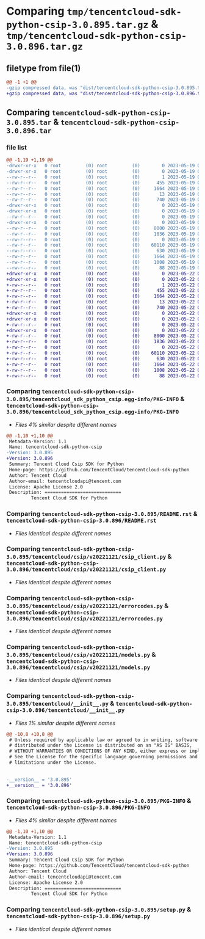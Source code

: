 # Comparing `tmp/tencentcloud-sdk-python-csip-3.0.895.tar.gz` & `tmp/tencentcloud-sdk-python-csip-3.0.896.tar.gz`

## filetype from file(1)

```diff
@@ -1 +1 @@
-gzip compressed data, was "dist/tencentcloud-sdk-python-csip-3.0.895.tar", last modified: Fri May 19 02:47:51 2023, max compression
+gzip compressed data, was "dist/tencentcloud-sdk-python-csip-3.0.896.tar", last modified: Mon May 22 00:19:51 2023, max compression
```

## Comparing `tencentcloud-sdk-python-csip-3.0.895.tar` & `tencentcloud-sdk-python-csip-3.0.896.tar`

### file list

```diff
@@ -1,19 +1,19 @@
-drwxr-xr-x   0 root         (0) root         (0)        0 2023-05-19 02:47:51.000000 tencentcloud-sdk-python-csip-3.0.895/
-drwxr-xr-x   0 root         (0) root         (0)        0 2023-05-19 02:47:51.000000 tencentcloud-sdk-python-csip-3.0.895/tencentcloud_sdk_python_csip.egg-info/
--rw-r--r--   0 root         (0) root         (0)        1 2023-05-19 02:47:51.000000 tencentcloud-sdk-python-csip-3.0.895/tencentcloud_sdk_python_csip.egg-info/dependency_links.txt
--rw-r--r--   0 root         (0) root         (0)      455 2023-05-19 02:47:51.000000 tencentcloud-sdk-python-csip-3.0.895/tencentcloud_sdk_python_csip.egg-info/SOURCES.txt
--rw-r--r--   0 root         (0) root         (0)     1664 2023-05-19 02:47:51.000000 tencentcloud-sdk-python-csip-3.0.895/tencentcloud_sdk_python_csip.egg-info/PKG-INFO
--rw-r--r--   0 root         (0) root         (0)       13 2023-05-19 02:47:51.000000 tencentcloud-sdk-python-csip-3.0.895/tencentcloud_sdk_python_csip.egg-info/top_level.txt
--rw-r--r--   0 root         (0) root         (0)      740 2023-05-19 02:47:50.000000 tencentcloud-sdk-python-csip-3.0.895/README.rst
-drwxr-xr-x   0 root         (0) root         (0)        0 2023-05-19 02:47:51.000000 tencentcloud-sdk-python-csip-3.0.895/tencentcloud/
-drwxr-xr-x   0 root         (0) root         (0)        0 2023-05-19 02:47:51.000000 tencentcloud-sdk-python-csip-3.0.895/tencentcloud/csip/
--rw-r--r--   0 root         (0) root         (0)        0 2023-05-19 02:47:50.000000 tencentcloud-sdk-python-csip-3.0.895/tencentcloud/csip/__init__.py
-drwxr-xr-x   0 root         (0) root         (0)        0 2023-05-19 02:47:51.000000 tencentcloud-sdk-python-csip-3.0.895/tencentcloud/csip/v20221121/
--rw-r--r--   0 root         (0) root         (0)     8000 2023-05-19 02:47:50.000000 tencentcloud-sdk-python-csip-3.0.895/tencentcloud/csip/v20221121/csip_client.py
--rw-r--r--   0 root         (0) root         (0)     1836 2023-05-19 02:47:50.000000 tencentcloud-sdk-python-csip-3.0.895/tencentcloud/csip/v20221121/errorcodes.py
--rw-r--r--   0 root         (0) root         (0)        0 2023-05-19 02:47:50.000000 tencentcloud-sdk-python-csip-3.0.895/tencentcloud/csip/v20221121/__init__.py
--rw-r--r--   0 root         (0) root         (0)    60110 2023-05-19 02:47:50.000000 tencentcloud-sdk-python-csip-3.0.895/tencentcloud/csip/v20221121/models.py
--rw-r--r--   0 root         (0) root         (0)      630 2023-05-19 02:47:50.000000 tencentcloud-sdk-python-csip-3.0.895/tencentcloud/__init__.py
--rw-r--r--   0 root         (0) root         (0)     1664 2023-05-19 02:47:51.000000 tencentcloud-sdk-python-csip-3.0.895/PKG-INFO
--rw-r--r--   0 root         (0) root         (0)     1008 2023-05-19 02:47:50.000000 tencentcloud-sdk-python-csip-3.0.895/setup.py
--rw-r--r--   0 root         (0) root         (0)       88 2023-05-19 02:47:51.000000 tencentcloud-sdk-python-csip-3.0.895/setup.cfg
+drwxr-xr-x   0 root         (0) root         (0)        0 2023-05-22 00:19:51.000000 tencentcloud-sdk-python-csip-3.0.896/
+drwxr-xr-x   0 root         (0) root         (0)        0 2023-05-22 00:19:51.000000 tencentcloud-sdk-python-csip-3.0.896/tencentcloud_sdk_python_csip.egg-info/
+-rw-r--r--   0 root         (0) root         (0)        1 2023-05-22 00:19:51.000000 tencentcloud-sdk-python-csip-3.0.896/tencentcloud_sdk_python_csip.egg-info/dependency_links.txt
+-rw-r--r--   0 root         (0) root         (0)      455 2023-05-22 00:19:51.000000 tencentcloud-sdk-python-csip-3.0.896/tencentcloud_sdk_python_csip.egg-info/SOURCES.txt
+-rw-r--r--   0 root         (0) root         (0)     1664 2023-05-22 00:19:51.000000 tencentcloud-sdk-python-csip-3.0.896/tencentcloud_sdk_python_csip.egg-info/PKG-INFO
+-rw-r--r--   0 root         (0) root         (0)       13 2023-05-22 00:19:51.000000 tencentcloud-sdk-python-csip-3.0.896/tencentcloud_sdk_python_csip.egg-info/top_level.txt
+-rw-r--r--   0 root         (0) root         (0)      740 2023-05-22 00:19:50.000000 tencentcloud-sdk-python-csip-3.0.896/README.rst
+drwxr-xr-x   0 root         (0) root         (0)        0 2023-05-22 00:19:51.000000 tencentcloud-sdk-python-csip-3.0.896/tencentcloud/
+drwxr-xr-x   0 root         (0) root         (0)        0 2023-05-22 00:19:51.000000 tencentcloud-sdk-python-csip-3.0.896/tencentcloud/csip/
+-rw-r--r--   0 root         (0) root         (0)        0 2023-05-22 00:19:50.000000 tencentcloud-sdk-python-csip-3.0.896/tencentcloud/csip/__init__.py
+drwxr-xr-x   0 root         (0) root         (0)        0 2023-05-22 00:19:51.000000 tencentcloud-sdk-python-csip-3.0.896/tencentcloud/csip/v20221121/
+-rw-r--r--   0 root         (0) root         (0)     8000 2023-05-22 00:19:50.000000 tencentcloud-sdk-python-csip-3.0.896/tencentcloud/csip/v20221121/csip_client.py
+-rw-r--r--   0 root         (0) root         (0)     1836 2023-05-22 00:19:50.000000 tencentcloud-sdk-python-csip-3.0.896/tencentcloud/csip/v20221121/errorcodes.py
+-rw-r--r--   0 root         (0) root         (0)        0 2023-05-22 00:19:50.000000 tencentcloud-sdk-python-csip-3.0.896/tencentcloud/csip/v20221121/__init__.py
+-rw-r--r--   0 root         (0) root         (0)    60110 2023-05-22 00:19:50.000000 tencentcloud-sdk-python-csip-3.0.896/tencentcloud/csip/v20221121/models.py
+-rw-r--r--   0 root         (0) root         (0)      630 2023-05-22 00:19:50.000000 tencentcloud-sdk-python-csip-3.0.896/tencentcloud/__init__.py
+-rw-r--r--   0 root         (0) root         (0)     1664 2023-05-22 00:19:51.000000 tencentcloud-sdk-python-csip-3.0.896/PKG-INFO
+-rw-r--r--   0 root         (0) root         (0)     1008 2023-05-22 00:19:50.000000 tencentcloud-sdk-python-csip-3.0.896/setup.py
+-rw-r--r--   0 root         (0) root         (0)       88 2023-05-22 00:19:51.000000 tencentcloud-sdk-python-csip-3.0.896/setup.cfg
```

### Comparing `tencentcloud-sdk-python-csip-3.0.895/tencentcloud_sdk_python_csip.egg-info/PKG-INFO` & `tencentcloud-sdk-python-csip-3.0.896/tencentcloud_sdk_python_csip.egg-info/PKG-INFO`

 * *Files 4% similar despite different names*

```diff
@@ -1,10 +1,10 @@
 Metadata-Version: 1.1
 Name: tencentcloud-sdk-python-csip
-Version: 3.0.895
+Version: 3.0.896
 Summary: Tencent Cloud Csip SDK for Python
 Home-page: https://github.com/TencentCloud/tencentcloud-sdk-python
 Author: Tencent Cloud
 Author-email: tencentcloudapi@tencent.com
 License: Apache License 2.0
 Description: ============================
         Tencent Cloud SDK for Python
```

### Comparing `tencentcloud-sdk-python-csip-3.0.895/README.rst` & `tencentcloud-sdk-python-csip-3.0.896/README.rst`

 * *Files identical despite different names*

### Comparing `tencentcloud-sdk-python-csip-3.0.895/tencentcloud/csip/v20221121/csip_client.py` & `tencentcloud-sdk-python-csip-3.0.896/tencentcloud/csip/v20221121/csip_client.py`

 * *Files identical despite different names*

### Comparing `tencentcloud-sdk-python-csip-3.0.895/tencentcloud/csip/v20221121/errorcodes.py` & `tencentcloud-sdk-python-csip-3.0.896/tencentcloud/csip/v20221121/errorcodes.py`

 * *Files identical despite different names*

### Comparing `tencentcloud-sdk-python-csip-3.0.895/tencentcloud/csip/v20221121/models.py` & `tencentcloud-sdk-python-csip-3.0.896/tencentcloud/csip/v20221121/models.py`

 * *Files identical despite different names*

### Comparing `tencentcloud-sdk-python-csip-3.0.895/tencentcloud/__init__.py` & `tencentcloud-sdk-python-csip-3.0.896/tencentcloud/__init__.py`

 * *Files 1% similar despite different names*

```diff
@@ -10,8 +10,8 @@
 # Unless required by applicable law or agreed to in writing, software
 # distributed under the License is distributed on an "AS IS" BASIS,
 # WITHOUT WARRANTIES OR CONDITIONS OF ANY KIND, either express or implied.
 # See the License for the specific language governing permissions and
 # limitations under the License.
 
 
-__version__ = '3.0.895'
+__version__ = '3.0.896'
```

### Comparing `tencentcloud-sdk-python-csip-3.0.895/PKG-INFO` & `tencentcloud-sdk-python-csip-3.0.896/PKG-INFO`

 * *Files 4% similar despite different names*

```diff
@@ -1,10 +1,10 @@
 Metadata-Version: 1.1
 Name: tencentcloud-sdk-python-csip
-Version: 3.0.895
+Version: 3.0.896
 Summary: Tencent Cloud Csip SDK for Python
 Home-page: https://github.com/TencentCloud/tencentcloud-sdk-python
 Author: Tencent Cloud
 Author-email: tencentcloudapi@tencent.com
 License: Apache License 2.0
 Description: ============================
         Tencent Cloud SDK for Python
```

### Comparing `tencentcloud-sdk-python-csip-3.0.895/setup.py` & `tencentcloud-sdk-python-csip-3.0.896/setup.py`

 * *Files identical despite different names*

